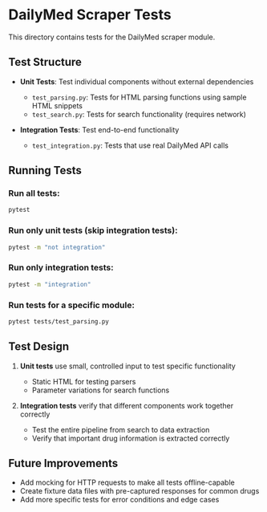 # DailyMed Scraper Tests

This directory contains tests for the DailyMed scraper module.

## Test Structure

- **Unit Tests**: Test individual components without external dependencies
  - `test_parsing.py`: Tests for HTML parsing functions using sample HTML snippets
  - `test_search.py`: Tests for search functionality (requires network)

- **Integration Tests**: Test end-to-end functionality
  - `test_integration.py`: Tests that use real DailyMed API calls

## Running Tests

### Run all tests:

```bash
pytest
```

### Run only unit tests (skip integration tests):

```bash
pytest -m "not integration"
```

### Run only integration tests:

```bash
pytest -m "integration"
```

### Run tests for a specific module:

```bash
pytest tests/test_parsing.py
```

## Test Design

1. **Unit tests** use small, controlled input to test specific functionality
   - Static HTML for testing parsers
   - Parameter variations for search functions

2. **Integration tests** verify that different components work together correctly
   - Test the entire pipeline from search to data extraction
   - Verify that important drug information is extracted correctly

## Future Improvements

- Add mocking for HTTP requests to make all tests offline-capable
- Create fixture data files with pre-captured responses for common drugs
- Add more specific tests for error conditions and edge cases
